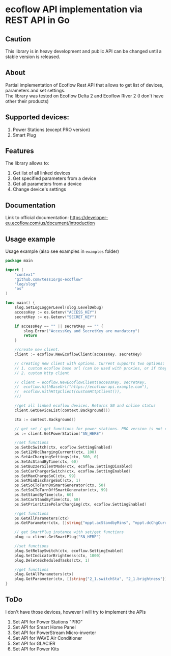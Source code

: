 # ecoflow API implementation via REST API in Go

## Caution

This library is in heavy development and public API can be changed until a stable version is released.

## About

Partial implementation of Ecoflow Rest API that allows to get list of devices, parameters and set settings.\
The library was tested on Ecoflow Delta 2 and Ecoflow River 2 (I don't have other their products)

## Supported devices:

1. Power Stations (except PRO version)
2. Smart Plug

## Features

The library allows to:

1. Get list of all linked devices
2. Get specified parameters from a device
3. Get all parameters from a device
4. Change device's settings

## Documentation

Link to official documentation: https://developer-eu.ecoflow.com/us/document/introduction

## Usage example

Usage example (also see examples in `examples` folder)

```go
package main

import (
	"context"
	"github.com/tess1o/go-ecoflow"
	"log/slog"
	"os"
)

func main() {
	slog.SetLogLoggerLevel(slog.LevelDebug)
	accessKey := os.Getenv("ACCESS_KEY")
	secretKey := os.Getenv("SECRET_KEY")

	if accessKey == "" || secretKey == "" {
		slog.Error("AccessKey and SecretKey are mandatory")
		return
	}

	//create new client.
	client := ecoflow.NewEcoflowClient(accessKey, secretKey)

	// creating new client with options. Current supports two options:
	// 1. custom ecoflow base url (can be used with proxies, or if they change the url)
	// 2. custom http client

	// client = ecoflow.NewEcoflowClient(accessKey, secretKey,
	//	ecoflow.WithBaseUrl("https://ecoflow-api.example.com"),
	//	ecoflow.WithHttpClient(customHttpClient()),
	//)

	//get all linked ecoflow devices. Returns SN and online status
	client.GetDeviceList(context.Background())

	ctx := context.Background()

	// get set / get functions for power stations. PRO version is not currently implemented
	ps := client.GetPowerStation("SN_HERE")

	//set functions
	ps.SetDcSwitch(ctx, ecoflow.SettingEnabled)
	ps.Set12VDcChargingCurrent(ctx, 100)
	ps.SetAcChargingSettings(ctx, 500, 0)
	ps.SetAcStandByTime(ctx, 60)
	ps.SetBuzzerSilentMode(ctx, ecoflow.SettingDisabled)
	ps.SetCarChargerSwitch(ctx, ecoflow.SettingEnabled)
	ps.SetMaxChargeSoC(ctx, 99)
	ps.SetMinDischargeSoC(ctx, 1)
	ps.SetSoCToTurnOnSmartGenerator(ctx, 50)
	ps.SetSoCToTurnOffSmartGenerator(ctx, 99)
	ps.SetStandByTime(ctx, 60)
	ps.SetCarStandByTime(ctx, 60)
	ps.SetPrioritizePolarCharging(ctx, ecoflow.SettingEnabled)

	//get functions
	ps.GetAllParameters(ctx)
	ps.GetParameter(ctx, []string{"mppt.acStandbyMins", "mppt.dcChgCurrent"})

	// get SmartPlug instance with set/get functions
	plug := client.GetSmartPlug("SN_HERE")

	//set functions
	plug.SetRelaySwitch(ctx, ecoflow.SettingEnabled)
	plug.SetIndicatorBrightness(ctx, 1000)
	plug.DeleteScheduledTasks(ctx, 1)

	//get functions
	plug.GetAllParameters(ctx)
	plug.GetParameter(ctx, []string{"2_1.switchSta", "2_1.brightness"})
}

```

## ToDo

I don't have those devices, however I will try to implement the APIs

1. Set API for Power Stations "PRO"
2. Set API for Smart Home Panel
3. Set API for PowerStream Micro-inverter
4. Set API for WAVE Air Conditioner
5. Set API for GLACIER
6. Set API for Power Kits
